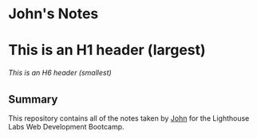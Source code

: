 # John's Notes
# This is an H1 header (largest)
###### This is an H6 header (smallest)
## Summary 

This repository contains all of the notes taken by [John](https://github.com/john-ngo) for the Lighthouse Labs Web Development Bootcamp.